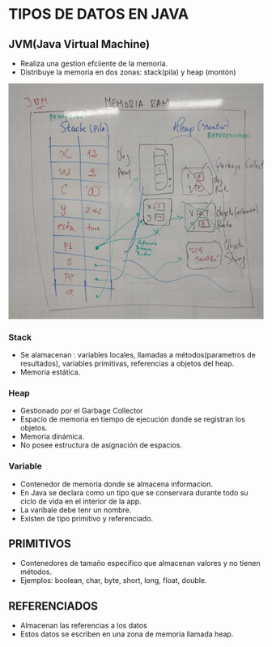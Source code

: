 # TIPOS DE DATOS EN JAVA

## JVM(Java Virtual Machine)

* Realiza una gestion efciiente de la memoria.
* Distribuye la memoria en dos zonas: stack(pila) y heap (montón)

![RAM](/modelo/ram.jpeg "RAM")

### Stack
* Se alamacenan : variables locales, llamadas a métodos(parametros de resultados), variables primitivas, referencias a objetos del heap.
* Memoria estática.

### Heap
* Gestionado por el Garbage Collector
* Espacio de memoria en tiempo de ejecución donde se registran los objetos.
* Memoria dinámica.
* No posee estructura de asignación de espacios.

### Variable
* Contenedor de memoria donde se almacena informacion.
* En Java se declara como un tipo que se conservara durante todo su ciclo de vida en el interior de la app.
* La varibale debe tenr un nombre.
* Existen de tipo primitivo y referenciado.

## PRIMITIVOS
* Contenedores de tamaño específico  que almacenan valores y no tienen métodos.
* Ejemplos: boolean, char, byte, short, long, float, double.

## REFERENCIADOS
* Almacenan las referencias a los datos
* Estos datos se escriben en una zona de memoria llamada heap.
